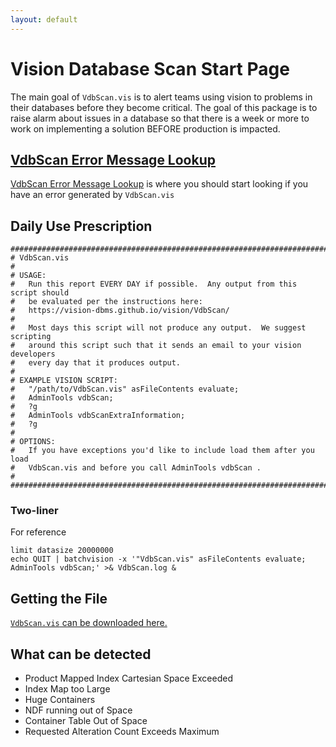 ```yaml
---
layout: default
---
```


# Vision Database Scan Start Page

The main goal of `VdbScan.vis` is to alert teams using vision to problems in their databases before they become critical. The goal of this package is to raise alarm about issues in a database so that there is a week or more to work on implementing a solution BEFORE production is impacted.

## [VdbScan Error Message Lookup](VdbScan-error-message-lookup.html)

[VdbScan Error Message Lookup](VdbScan-error-message-lookup.html) is where you should start looking if you have an error generated by `VdbScan.vis`

## Daily Use Prescription

```
################################################################################
# VdbScan.vis
#
# USAGE:
#   Run this report EVERY DAY if possible.  Any output from this script should
#   be evaluated per the instructions here:
#   https://vision-dbms.github.io/vision/VdbScan/
#
#   Most days this script will not produce any output.  We suggest scripting
#   around this script such that it sends an email to your vision developers
#   every day that it produces output.
#
# EXAMPLE VISION SCRIPT:
#   "/path/to/VdbScan.vis" asFileContents evaluate;
#   AdminTools vdbScan;
#   ?g
#   AdminTools vdbScanExtraInformation;
#   ?g
#
# OPTIONS:
#   If you have exceptions you'd like to include load them after you load
#   VdbScan.vis and before you call AdminTools vdbScan .
#
################################################################################
```

### Two-liner

For reference

```
limit datasize 20000000
echo QUIT | batchvision -x '"VdbScan.vis" asFileContents evaluate; AdminTools vdbScan;' >& VdbScan.log &
```

## Getting the File

[`VdbScan.vis` can be downloaded here.](https://github.com/vision-dbms/vision/blob/master/application/localvision/bootstrap/protocol/utilities/VdbScan.vis)

## What can be detected

* Product Mapped Index Cartesian Space Exceeded
* Index Map too Large
* Huge Containers
* NDF running out of Space
* Container Table Out of Space
* Requested Alteration Count Exceeds Maximum
